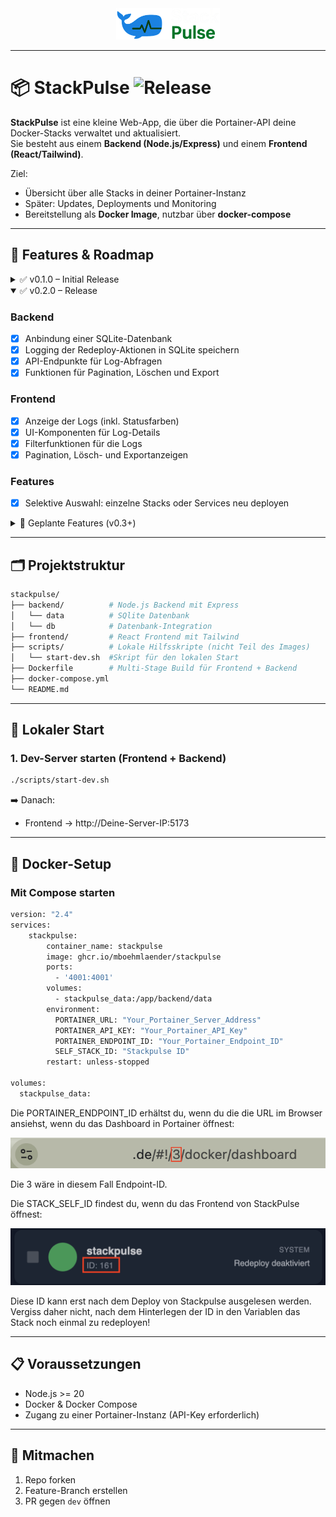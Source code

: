 <div align="center">
  <img src="assets/images/stackpulse.png" alt="StackPulse Logo" height="50" wdith="auto"/>
</div>

---

# 📦 StackPulse ![Release](https://img.shields.io/badge/release-v0.2-blue.svg) 

**StackPulse** ist eine kleine Web-App, die über die Portainer-API deine Docker-Stacks verwaltet und aktualisiert.  
Sie besteht aus einem **Backend (Node.js/Express)** und einem **Frontend (React/Tailwind)**.  

Ziel:  
- Übersicht über alle Stacks in deiner Portainer-Instanz  
- Später: Updates, Deployments und Monitoring  
- Bereitstellung als **Docker Image**, nutzbar über **docker-compose**  

---

## 🚀 Features & Roadmap

<details>
  <summary>✅ v0.1.0 – Initial Release</summary>

- Projektstruktur mit Frontend & Backend  
- Lokales Startskript (`scripts/start-dev.sh`)  
- Frontend zeigt Stacks an (über Backend)  
- API-Verbindung zu Portainer  
- Stack Redeploy  
- Bereitstellung eines Docker Images über GHCR  

</details>

<details open>
  <summary>✅ v0.2.0 – Release</summary>

### Backend
- [x] Anbindung einer SQLite-Datenbank  
- [x] Logging der Redeploy-Aktionen in SQLite speichern  
- [x] API-Endpunkte für Log-Abfragen  
- [x] Funktionen für Pagination, Löschen und Export 

### Frontend
- [x] Anzeige der Logs (inkl. Statusfarben)  
- [x] UI-Komponenten für Log-Details  
- [x] Filterfunktionen für die Logs
- [x] Pagination, Lösch- und Exportanzeigen

### Features
- [x] Selektive Auswahl: einzelne Stacks oder Services neu deployen  

</details>

<details>
  <summary>🔮 Geplante Features (v0.3+)</summary>

- Notifications (z. B. via Webhooks oder Mail)  
- Authentifizierung & Benutzerverwaltung  
- Monitoring (Status, CPU/RAM)  
- Verbesserte UI/UX  

</details>

---

## 🗂️ Projektstruktur

```bash
stackpulse/
├── backend/          # Node.js Backend mit Express
│   └── data          # SQlite Datenbank
│   └── db            # Datenbank-Integration
├── frontend/         # React Frontend mit Tailwind
├── scripts/          # Lokale Hilfsskripte (nicht Teil des Images)
│   └── start-dev.sh  #Skript für den lokalen Start
├── Dockerfile        # Multi-Stage Build für Frontend + Backend
├── docker-compose.yml
└── README.md
```

---

## 🔧 Lokaler Start

### 1. Dev-Server starten (Frontend + Backend)
```bash
./scripts/start-dev.sh
```

➡️ Danach:  
- Frontend → http://Deine-Server-IP:5173  

---

## 🐳 Docker-Setup

### Mit Compose starten
```bash
version: "2.4"
services:
    stackpulse:
        container_name: stackpulse
        image: ghcr.io/mboehmlaender/stackpulse
        ports:
          - '4001:4001'
        volumes:
          - stackpulse_data:/app/backend/data
        environment:
          PORTAINER_URL: "Your_Portainer_Server_Address"
          PORTAINER_API_KEY: "Your_Portainer_API_Key"
          PORTAINER_ENDPOINT_ID: "Your_Portainer_Endpoint_ID"
          SELF_STACK_ID: "Stackpulse ID"
        restart: unless-stopped

volumes:
  stackpulse_data:

```

Die PORTAINER_ENDPOINT_ID erhältst du, wenn du die die URL im Browser ansiehst, wenn du das Dashboard in Portainer öffnest:

![PORTAINER_ENDPOINT_ID](assets/images/ENDPOINT_ID.png)

Die 3 wäre in diesem Fall Endpoint-ID.

Die STACK_SELF_ID findest du, wenn du das Frontend von StackPulse öffnest:

![SELF_STACK_ID](assets/images/SELF_STACK_ID.png)

Diese ID kann erst nach dem Deploy von Stackpulse ausgelesen werden. Vergiss daher nicht, nach dem Hinterlegen der ID in den Variablen das Stack noch einmal zu redeployen!

---

## 📋 Voraussetzungen

- Node.js >= 20  
- Docker & Docker Compose  
- Zugang zu einer Portainer-Instanz (API-Key erforderlich)

---

## 🤝 Mitmachen

1. Repo forken  
2. Feature-Branch erstellen  
3. PR gegen `dev` öffnen  
